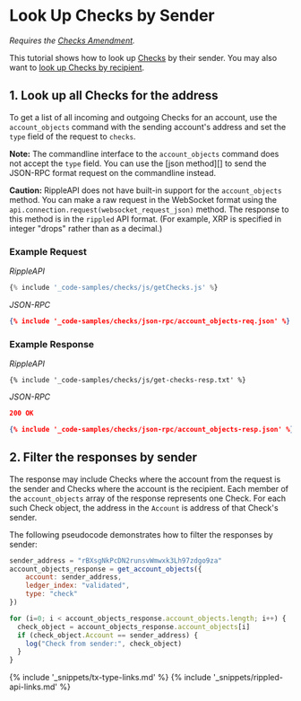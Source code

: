 # Look Up Checks by Sender

_Requires the [Checks Amendment](known-amendments.html#checks)._

This tutorial shows how to look up [Checks](checks.html) by their sender. You may also want to [look up Checks by recipient](tutorial-checks-lookup-by-recipient.html).

## 1. Look up all Checks for the address

<!--{# TODO: Update if https://github.com/ripple/rippled/issues/2443 gets done #}-->

To get a list of all incoming and outgoing Checks for an account, use the `account_objects` command with the sending account's address and set the `type` field of the request to `checks`.

**Note:** The commandline interface to the `account_objects` command does not accept the `type` field. You can use the [json method][] to send the JSON-RPC format request on the commandline instead.

**Caution:** RippleAPI does not have built-in support for the `account_objects` method. You can make a raw request in the WebSocket format using the `api.connection.request(websocket_request_json)` method. The response to this method is in the `rippled` API format. (For example, XRP is specified in integer "drops" rather than as a decimal.)

### Example Request

<!-- MULTICODE_BLOCK_START -->

*RippleAPI*

```js
{% include '_code-samples/checks/js/getChecks.js' %}
```

*JSON-RPC*

```json
{% include '_code-samples/checks/json-rpc/account_objects-req.json' %}
```

<!-- MULTICODE_BLOCK_END -->

### Example Response

<!-- MULTICODE_BLOCK_START -->

*RippleAPI*

```
{% include '_code-samples/checks/js/get-checks-resp.txt' %}
```

*JSON-RPC*

```json
200 OK

{% include '_code-samples/checks/json-rpc/account_objects-resp.json' %}
```

<!-- MULTICODE_BLOCK_END -->

## 2. Filter the responses by sender

The response may include Checks where the account from the request is the sender and Checks where the account is the recipient. Each member of the `account_objects` array of the response represents one Check. For each such Check object, the address in the `Account` is address of that Check's sender.

The following pseudocode demonstrates how to filter the responses by sender:

```js
sender_address = "rBXsgNkPcDN2runsvWmwxk3Lh97zdgo9za"
account_objects_response = get_account_objects({
    account: sender_address,
    ledger_index: "validated",
    type: "check"
})

for (i=0; i < account_objects_response.account_objects.length; i++) {
  check_object = account_objects_response.account_objects[i]
  if (check_object.Account == sender_address) {
    log("Check from sender:", check_object)
  }
}
```

<!--{# common links #}-->
[Specifying Currency Amounts]: reference-rippled.html#specifying-currency-amounts
[RippleAPI]: reference-rippleapi.html
{% include '_snippets/tx-type-links.md' %}
{% include '_snippets/rippled-api-links.md' %}
